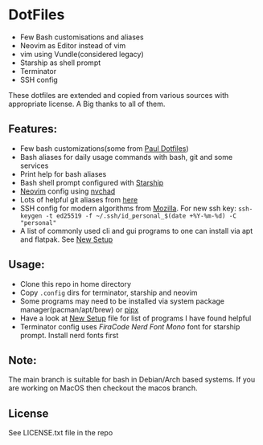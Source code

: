 # DotFiles

- Few Bash customisations and aliases
- Neovim as Editor instead of vim
- vim using Vundle(considered legacy)
- Starship as shell prompt
- Terminator
- SSH config

These dotfiles are extended and copied from various sources with appropriate license. A Big thanks to all of them.

## Features:

- Few bash customizations(some from [Paul Dotfiles](]https://github.com/paulirish/dotfiles))
- Bash aliases for daily usage commands with bash, git and some services
- Print help for bash aliases
- Bash shell prompt configured with [Starship](https://starship.rs)
- [Neovim](https://neovim.io/) config using [nvchad](https://nvchad.com)
- Lots of helpful git aliases from [here](https://github.com/theskumar/dotfiles)
- SSH config for modern algorithms from [Mozilla](https://infosec.mozilla.org/guidelines/openssh). For new ssh key: `ssh-keygen -t ed25519 -f ~/.ssh/id_personal_$(date +%Y-%m-%d) -C "personal"`
- A list of commonly used cli and gui programs to one can install via apt and flatpak. See [New Setup](./new_setup.md)

## Usage:

- Clone this repo in home directory
- Copy `.config` dirs for terminator, starship and neovim
- Some programs may need to be installed via system package manager(pacman/apt/brew) or [pipx](https://github.com/pipxproject/pipx/)
- Have a look at [New Setup](new_setup.md) file for list of programs I have found helpful
- Terminator config uses *FiraCode Nerd Font Mono* font for starship prompt. Install nerd fonts first

## Note:

The main branch is suitable for bash in Debian/Arch based systems. If you are working on MacOS then checkout the macos branch.

## License

See LICENSE.txt file in the repo
